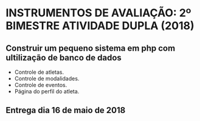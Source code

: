 # INSTRUMENTOS DE AVALIAÇÃO: 2º BIMESTRE ATIVIDADE DUPLA (2018)


## Construir um pequeno sistema em php com ultilização de banco de dados
  * Controle de atletas.
  * Controle de modalidades.
  * Controle de eventos.
  * Página do perfil do atleta.
  
## Entrega dia 16 de maio de 2018
